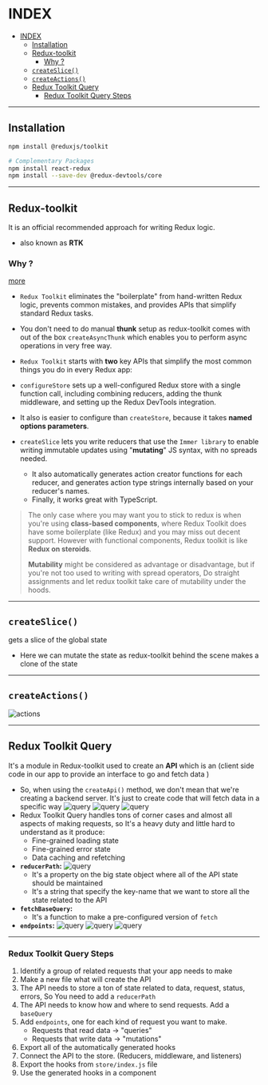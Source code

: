 # INDEX

- [INDEX](#index)
  - [Installation](#installation)
  - [Redux-toolkit](#redux-toolkit)
    - [Why ?](#why-)
  - [`createSlice()`](#createslice)
  - [`createActions()`](#createactions)
  - [Redux Toolkit Query](#redux-toolkit-query)
    - [Redux Toolkit Query Steps](#redux-toolkit-query-steps)

---

## Installation

```sh
npm install @reduxjs/toolkit

# Complementary Packages
npm install react-redux
npm install --save-dev @redux-devtools/core
```

---

## Redux-toolkit

It is an official recommended approach for writing Redux logic.

- also known as **RTK**

### Why ?

[more](https://redux.js.org/introduction/why-rtk-is-redux-today)

- `Redux Toolkit` eliminates the "boilerplate" from hand-written Redux logic, prevents common mistakes, and provides APIs that simplify standard Redux tasks.
- You don't need to do manual **thunk** setup as redux-toolkit comes with out of the box `createAsyncThunk` which enables you to perform async operations in very free way.
- `Redux Toolkit` starts with **two** key APIs that simplify the most common things you do in every Redux app:

- `configureStore` sets up a well-configured Redux store with a single function call, including combining reducers, adding the thunk middleware, and setting up the Redux DevTools integration.

- It also is easier to configure than `createStore`, because it takes **named options parameters**.

- `createSlice` lets you write reducers that use the `Immer library` to enable writing immutable updates using "**mutating**" JS syntax, with no spreads needed.
  - It also automatically generates action creator functions for each reducer, and generates action type strings internally based on your reducer's names.
  - Finally, it works great with TypeScript.

> The only case where you may want you to stick to redux is when you're using **class-based components**, where Redux Toolkit does have some boilerplate (like Redux) and you may miss out decent support.
> However with functional components, Redux toolkit is like **Redux on steroids**.
>
> **Mutability** might be considered as advantage or disadvantage, but if you're not too used to writing with spread operators, Do straight assignments and let redux toolkit take care of mutability under the hoods.

---

## `createSlice()`

gets a slice of the global state

- Here we can mutate the state as redux-toolkit behind the scene makes a clone of the state

---

## `createActions()`

![actions](./img/actions.PNG)

---

## Redux Toolkit Query

It's a module in Redux-toolkit used to create an **API** which is an (client side code in our app to provide an interface to go and fetch data )

- So, when using the `createApi()` method, we don't mean that we're creating a backend server. It's just to create code that will fetch data in a specific way
  ![query](./img/redux-toolkit-query-1.png)
  ![query](./img/redux-toolkit-query-2.png)
  ![query](./img/redux-toolkit-query-7.png)
- Redux Toolkit Query handles tons of corner cases and almost all aspects of making requests, so It's a heavy duty and little hard to understand as it produce:
  - Fine-grained loading state
  - Fine-grained error state
  - Data caching and refetching
- **`reducerPath`:**
  ![query](./img/redux-toolkit-query-3.png)
  - It's a property on the big state object where all of the API state should be maintained
  - It's a string that specify the key-name that we want to store all the state related to the API
- **`fetchBaseQuery`:**
  - It's a function to make a pre-configured version of `fetch`
- **`endpoints`:**
  ![query](./img/redux-toolkit-query-4.png)
  ![query](./img/redux-toolkit-query-5.png)
  ![query](./img/redux-toolkit-query-6.png)

---

### Redux Toolkit Query Steps

1. Identify a group of related requests that your app needs to make
2. Make a new file what will create the API
3. The API needs to store a ton of state related to data, request, status, errors, So You need to add a `reducerPath`
4. The API needs to know how and where to send requests. Add a `baseQuery`
5. Add `endpoints`, one for each kind of request you want to make.
   - Requests that read data -> "queries"
   - Requests that write data -> "mutations"
6. Export all of the automatically generated hooks
7. Connect the API to the store. (Reducers, middleware, and listeners)
8. Export the hooks from `store/index.js` file
9. Use the generated hooks in a component
